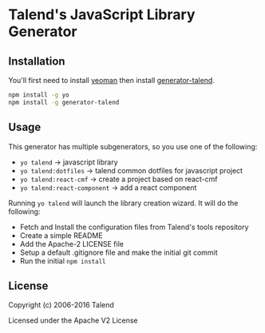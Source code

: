 # Talend's JavaScript Library Generator

## Installation

You'll first need to install [yeoman](http://yeoman.io/) then install
 [generator-talend](https://github.com/Talend/generator-talend).

```bash
npm install -g yo
npm install -g generator-talend
```

## Usage

This generator has multiple subgenerators, so you use one of the following:

* `yo talend` -> javascript library
* `yo talend:dotfiles` -> talend common dotfiles for javascript project
* `yo talend:react-cmf` -> create a project based on react-cmf
* `yo talend:react-component` -> add a react component

Running `yo talend` will launch the library creation wizard.
It will do the following:

* Fetch and Install the configuration files from Talend's tools repository
* Create a simple README
* Add the Apache-2 LICENSE file
* Setup a default .gitignore file and make the initial git commit
* Run the initial `npm install`

## License

Copyright (c) 2006-2016 Talend

Licensed under the Apache V2 License
